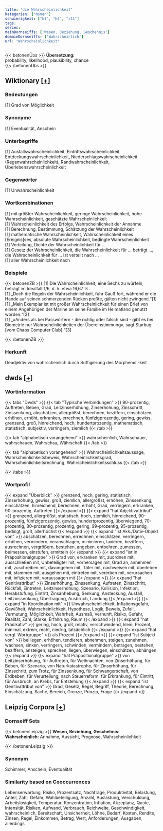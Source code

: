 ```yaml
---
title: "die Wahrscheinlichkeit"
kategorien: ["Nomen"]
schwierigkeit: ["k1", "h4", "r11"]
tags:
series:
mainDornseiffs: ['Wesen, Beziehung, Geschehnis']
domainDornseiffs: ['Wahrscheinlich']
url: "Wahrscheinlichkeit"
---
```


{{< betonenÜbs >}}
**Übersetzung:**  
probability, likelihood, plausibility, chance  
{{< /betonenÜbs >}}

## Wiktionary [[+](https://de.wiktionary.org/wiki/Wahrscheinlichkeit)]

### Bedeutungen
[1] Grad von Möglichkeit  

### Synonyme
[1] Eventualität, Anschein  

### Unterbegriffe
[1] Ausfallswahrscheinlichkeit, Eintrittswahrscheinlichkeit, Entdeckungswahrscheinlichkeit, Niederschlagswahrscheinlichkeit (Regenwahrscheinlichkeit), Randwahrscheinlichkeit, Überlebenswahrscheinlichkeit  

### Gegenwörter
[1] Unwahrscheinlichkeit  

### Wortkombinationen
[1] mit größter Wahrscheinlichkeit, geringe Wahrscheinlichkeit, hohe Wahrscheinlichkeit, geschätzte Wahrscheinlichkeit  
[1] Wahrscheinlichkeit des Erfolgs, Wahrscheinlichkeit der Annahme  
[1] Berechnung, Bestimmung, Schätzung der Wahrscheinlichkeit  
[1] mathematische Wahrscheinlichkeit, Wahrscheinlichkeit eines [Ereignis]ses, absolute Wahrscheinlichkeit, bedingte Wahrscheinlichkeit  
[1] Verteilung, Dichte der Wahrscheinlichkeit für …  
[1] Gesetz der Wahrscheinlichkeit, die Wahrscheinlichkeit für … beträgt …, die Wahrscheinlichkeit für … ist verteilt nach …  
[1] aller Wahrscheinlichkeit nach  

### Beispiele
{{< betonenZB >}}
[1] Die Wahrscheinlichkeit, eine Sechs zu würfeln, beträgt im Idealfall 1/6, d. h. etwa 16,67 %.  
[1] „Doch die Regeln der Wahrscheinlichkeit, fuhr Gauß fort, während er die Hände auf seinen schmerzenden Rücken preßte, gälten nicht zwingend.“[1]  
[1] „Mein Exemplar ist mit großer Wahrscheinlichkeit für einen Brief von einem Angehörigen der Marine an seine Familie im Heimatland genutzt worden.“[2]  
[1] „»Anders als bei Passwörtern - die richtig oder falsch sind - gibt es bei Biometrie nur Wahrscheinlichkeiten der Übereinstimmung«, sagt Starbug [vom Chaos Computer Club].“[3]  

{{< /betonenZB >}}
### Herkunft
Deadjektiv von wahrscheinlich durch Suffigierung des Morphems -keit  



## dwds [[+](https://www.dwds.de/wb/Wahrscheinlichkeit)]

### Wortinformation
{{< tabs "Dwds" >}}
{{< tab "Typische Verbindungen" >}}
90-prozentig, Auftreten, Beben, Grad, Leitzinserhöhung, Zinserhöhung, Zinsschritt, Zinssenkung, abschätzen, allergrößst, berechnen, beziffern, einschätzen, erhöhen, erhöht, erkranken, errechnen, fünfzigprozentig, gering, gewiss, grenzend, groß, hinreichend, hoch, hundertprozentig, mathematisch, statistisch, subjektiv, verringern, ziemlich
{{< /tab >}}

{{< tab "alphabetisch vorangehend" >}}
wahrscheinlich, Wahrschauer, wahrschauen, Wahrschau, Währschaft
{{< /tab >}}

{{< tab "alphabetisch vorangehend" >}}
Wahrscheinlichkeitsaussage, Wahrscheinlichkeitsbeweis, Wahrscheinlichkeitsgrad, Wahrscheinlichkeitsrechnung, Wahrscheinlichkeitsschluss
{{< /tab >}}

{{< /tabs >}}

### Wortprofil
{{< expand "Überblick" >}} grenzend, hoch, gering, statistisch, Zinserhöhung, gewiss, groß, ziemlich, allergrößst, erhöhen, Zinssenkung, einschätzen, hinreichend, berechnen, erhöht, Grad, verringern, erkranken, 90-prozentig, Auftreten {{< /expand >}}
{{< expand "hat Adjektivattribut" >}} grenzend, allergrößst, statistisch, hoch, ziemlich, hinreichend, 90-prozentig, fünfzigprozentig, gewiss, hundertprozentig, überwiegend, 70-prozentig, 80-prozentig, prozentig, gering, 99-prozentig, 95-prozentig, bedingt, groß, allerhöchst {{< /expand >}}
{{< expand "ist Akk./Dativ-Objekt von" >}} abschätzen, berechnen, errechnen, einschätzen, verringern, erhöhen, vermindern, veranschlagen, minimieren, taxieren, beziffern, ausrechnen, vergrößern, bestehen, angeben, entbehren, zumessen, beimessen, einstufen, ermitteln {{< /expand >}}
{{< expand "ist in Präpositionalgruppe" >}} Grad von, erkranken mit, zuordnen mit, ausschließen mit, Unbeteiligter mit, vorhersagen mit, Grad an, annehmen mit, zuschreiben mit, davongehen mit, Täter mit, nachweisen mit, überleben mit, stammen mit, ausgehen mit, eintreten mit, vererben mit, verursachen mit, infizieren mit, voraussagen mit {{< /expand >}}
{{< expand "hat Genitivattribut" >}} Zinserhöhung, Zinssenkung, Auftreten, Zinsschritt, Rückfall, Eintreten, Leitzinserhöhung, Szenario, Kollision, Infektion, Herabstufung, Eintritt, Zinsanhebung, Senkung, Ansteckung, Ausfall, Leitzinssenkung, Übertragung, Ausbruch, Landung {{< /expand >}}
{{< expand "in Koordination mit" >}} Unwahrscheinlichkeit, Inflationsgefahr, Gewißheit, Wahrscheinlichkeit, Hypothese, Logik, Beweis, Zufall, Vermutung, Möglichkeit, Wahrheit, Ausmaß, Vernunft, Risiko, Gefahr, Realität, Zahl, Stärke, Erfahrung, Raum {{< /expand >}}
{{< expand "hat Prädikativ" >}} gering, hoch, groß, relativ, verschwindend, klein, Prozent, minimal, extrem, recht, niedrig, tatsächlich {{< /expand >}}
{{< expand "hat vergl. Wortgruppe" >}} als Prozent {{< /expand >}}
{{< expand "ist Subjekt von" >}} beiliegen, erhöhen, tendieren, abnehmen, steigen, zunehmen, wachsen, sinken, verringern, schwinden, vermindern, betragen, bestehen, beziffern, ansteigen, sprechen, liegen, überwiegen, einschätzen, abhängen {{< /expand >}}
{{< expand "hat Präpositionalgruppe" >}} von Leitzinserhöhung, für Auftreten, für Weihnachten, von Zinserhöhung, für Beben, für Szenario, von Naturkatastrophe, für Zinserhöhung, für Zinsschritt, zum Trotz, für Zinssenkung, für Schwangerschaft, von Erdbeben, für Verurteilung, nach Steuerreform, für Erkrankung, für Eintritt, für Ausbruch, an Krebs, für Entstehung {{< /expand >}}
{{< expand "ist Genitivattribut von" >}} Grad, Gesetz, Regel, Begriff, Theorie, Berechnung, Einschätzung, Sache, Bereich, Grenze, Prinzip, Frage {{< /expand >}}

## Leipzig Corpora [[+](https://corpora.uni-leipzig.de/en/res?word=Wahrscheinlichkeit&corpusId=deu_newscrawl-public_2018)]

### Dornseiff Sets
{{< betonenLeipzig >}}
**Wesen, Beziehung, Geschehnis:**  
**Wahrscheinlich:** Annahme, Aussicht, Prognose, Wahrscheinlichkeit  

{{< /betonenLeipzig >}}

### Synonym
Schimmer, Anschein, Eventualität


### Similarity based on Cooccurrences
Lebenserwartung, Risiko, Prozentsatz, Nachfrage, Produktivität, Belastung, Anteil, Zahl, Gefahr, Wahlbeteiligung, Anzahl, Auslastung, Verschuldung, Arbeitslosigkeit, Temperatur, Konzentration, Inflation, Akzeptanz, Quote, Intensität, Risiken, Aufwand, Verbrauch, Reichweite, Geschwindigkeit, wahrscheinlich, Bereitschaft, Unsicherheit, Löhne, Bedarf, Kosten, Rendite, Zinsen, Regel, Einkommen, Betrag, Wert, Anforderungen, Ausgaben, allerdings

